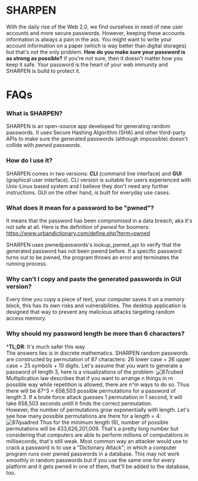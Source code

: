 # SHARPEN
With the daily rise of the Web 2.0, we find ourselves in need of new user accounts and more secure passwords. However, keeping these accounts information is always a pain in the ass. You might want to write your account information on a paper (which is way better than digital storages) but that's not the only problem. **How do you make sure your password is as strong as possible?** if you're not sure, then it doesn't matter how you keep it safe. Your password is the heart of your web immunity and SHARPEN is build to protect it.

# FAQs
### What is SHARPEN?
SHARPEN is an open-source app developed for generating random passwords. It uses Secure Hashing Algorithm (SHA) and other third-party APIs to make sure the generated passwords (although impossible) doesn't collide with _pwned_ passwords.

### How do I use it?
SHARPEN comes in two versions: **CLI** (command line interface) and **GUI** (graphical user interface).
CLI version is suitable for users experienced with Unix-Linux based system and I believe they don't need any further instructions.
GUI on the other hand, is built for everyday use cases.

### What does it mean for a password to be "pwned"?
It means that the password has been compromised in a data breach; aka it's not safe at all. Here is the definition of *pwned* for boomers: https://www.urbandictionary.com/define.php?term=pwned

SHARPEN uses pwnedpasswords's lookup_pwned_api to verify that the generated password has not been pwend before. If a specific password turns out to be pwned, the program throws an error and terminates the running process.

### Why can't I copy and paste the generated passwords in GUI version?
Every time you copy a piece of text, your computer saves it on a memory block, this has its own risks and vulnerabilities. The desktop application is designed that way to prevent any malicious attacks targeting random access memory.

### Why should my password length be more than 6 characters?
***TL;DR**: It's much safer this way
\
The answers lies is in discrete mathematics. SHARPEN random passwords are constructed by permutation of 87 characters: 26 lower case + 26 upper case + 25 symbols + 10 digits. Let's assume that you want to generate a password of length 3, here is a visualizations of the problem:
![87cubed](https://user-images.githubusercontent.com/39483396/73982598-c7b21b00-4949-11ea-9c97-fbd5ac4942a0.png)
Multiplication law describes that if you want to arrange n things in m possible way while repetition is allowed, there are _n^m_ ways to do so. Thus there will be 87^3 = 658,503 possible permutations for a password of length 3. If a brute force attack guesses 1 permutation in 1 second, it will take 658,503 seconds untill it finds the correct permutation. 
\
However, the number of permutations grow exponentially with length. Let's see how many possible permutations are there for a length = 4:
![87quadred](https://user-images.githubusercontent.com/39483396/73984259-8885c900-494d-11ea-945b-70dc3b612574.png)
Thus for the minimum length (6), number of possible permutations will be 433,626,201,009. That's a pretty long number but considering that computers are able to perform millions of computations in milliseconds, that's still weak. Most common way an attacker would use to crack a password is to use a "Dictionary Attack"; in which a computer program runs over pwned passwords in a database. This may not work smoothly in random passwords but if you use the same one for every platform and it gets pwned in one of them, that'll be added to the database, too.
